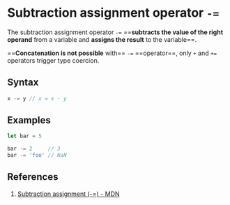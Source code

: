 # Subtraction assignment operator `-=`

The subtraction assignment operator `-=` ==**subtracts the value of the right operand** from a variable and **assigns the result** to the variable==. 

==**Concatenation is not possible** with== `-=` ==operator==, only `+` and `+=` operators trigger type coercion.

## Syntax

```js
x -= y // x = x - y
```

## Examples

```js
let bar = 5

bar -= 2     // 3
bar -= 'foo' // NaN
```

## References

1. [Subtraction assignment (-=) - MDN](https://developer.mozilla.org/en-US/docs/Web/JavaScript/Reference/Operators/Subtraction_assignment)